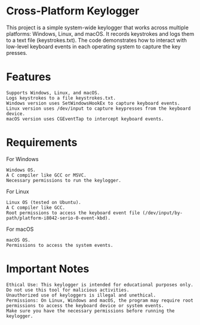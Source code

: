 # Cross-Platform Keylogger

This project is a simple system-wide keylogger that works across multiple platforms: Windows, Linux, and macOS. It records keystrokes and logs them to a text file (keystrokes.txt). The code demonstrates how to interact with low-level keyboard events in each operating system to capture the key presses.

# Features

    Supports Windows, Linux, and macOS.
    Logs keystrokes to a file keystrokes.txt.
    Windows version uses SetWindowsHookEx to capture keyboard events.
    Linux version uses /dev/input to capture keypresses from the keyboard device.
    macOS version uses CGEventTap to intercept keyboard events.

# Requirements
For Windows

    Windows OS.
    A C compiler like GCC or MSVC.
    Necessary permissions to run the keylogger.

For Linux

    Linux OS (tested on Ubuntu).
    A C compiler like GCC.
    Root permissions to access the keyboard event file (/dev/input/by-path/platform-i8042-serio-0-event-kbd).

For macOS

    macOS OS.
    Permissions to access the system events.

# Important Notes

    Ethical Use: This keylogger is intended for educational purposes only. Do not use this tool for malicious activities.
    Unauthorized use of keyloggers is illegal and unethical.
    Permissions: On Linux, Windows and macOS, the program may require root permissions to access the keyboard device or system events.
    Make sure you have the necessary permissions before running the keylogger.
